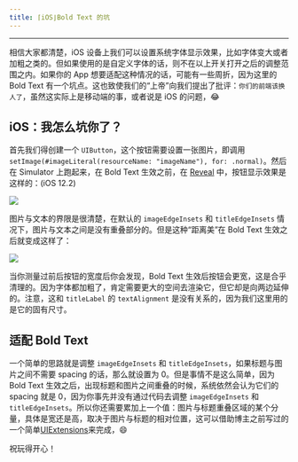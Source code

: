 ```yaml
---
title: ⌈iOS⌋Bold Text 的坑
---
```


---
相信大家都清楚，iOS 设备上我们可以设置系统字体显示效果，比如字体变大或者加粗之类的。但如果使用的是自定义字体的话，则不在以上开关打开之后的调整范围之内。如果你的 App 想要适配这种情况的话，可能有一些周折，因为这里的 Bold Text 有一个坑点。这也致使我们的“上帝”向我们提出了批评：`你们的前端该换人了`，虽然这实际上是移动端的事，或者说是 iOS 的问题，😂
<!-- more -->

## iOS：我怎么坑你了？
首先我们得创建一个 `UIButton`，这个按钮需要设置一张图片，即调用 `setImage(#imageLiteral(resourceName: "imageName"), for: .normal)`。然后在 Simulator 上跑起来，在 Bold Text 生效之前，在 [Reveal](https://revealapp.com) 中，按钮显示效果是这样的：(iOS 12.2)

![](/images/bold-text/bold-text-before.png)

图片与文本的界限是很清楚，在默认的 `imageEdgeInsets` 和 `titleEdgeInsets` 情况下，图片与文本之间是没有重叠部分的。但是这种“距离美”在 Bold Text 生效之后就变成这样了：

![](/images/bold-text/bold-text-after.png)

当你测量过前后按钮的宽度后你会发现，Bold Text 生效后按钮会更宽，这是合乎清理的。因为字体都加粗了，肯定需要更大的空间去渲染它，但它却是向两边延伸的。注意，这和 `titleLabel` 的 `textAlignment` 是没有关系的，因为我们这里用的是它的固有尺寸。

## 适配 Bold Text
一个简单的思路就是调整 `imageEdgeInsets` 和 `titleEdgeInsets`，如果标题与图片之间不需要 spacing 的话，那么就设置为 0。但是事情不是这么简单，因为 Bold Text 生效之后，出现标题和图片之间重叠的时候，系统依然会认为它们的 spacing 就是 0，因为你事先并没有通过代码去调整 `imageEdgeInsets` 和 `titleEdgeInsets`。所以你还需要累加上一个值：图片与标题重叠区域的某个分量，具体是宽还是高，取决于图片与标题的相对位置，这可以借助博主之前写过的一个简单[UIExtensions](https://github.com/ZeroOnet/UIExtensions)来完成，😄

祝玩得开心！
